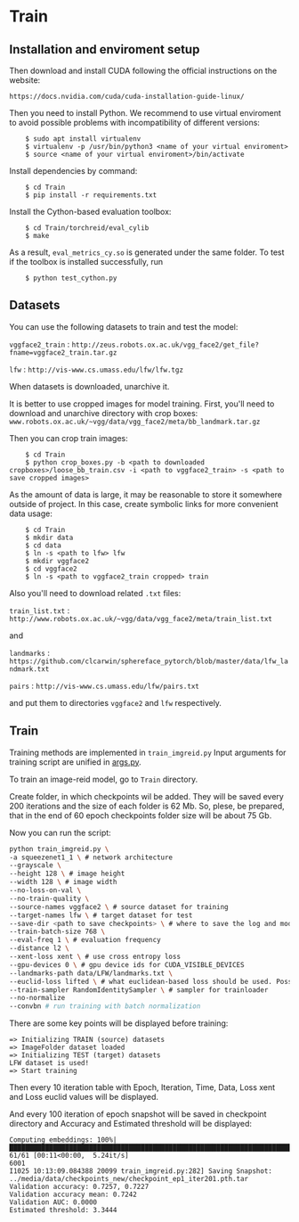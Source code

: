 # Train

## Installation and enviroment setup

Then download and install CUDA following the official instructions on the website:

`https://docs.nvidia.com/cuda/cuda-installation-guide-linux/`

Then you need to install Python. We recommend to use virtual enviroment to avoid possible problems with incompatibility of different versions:

```
    $ sudo apt install virtualenv
    $ virtualenv -p /usr/bin/python3 <name of your virtual enviroment>
    $ source <name of your virtual enviroment>/bin/activate
```

Install dependencies by command:

```
    $ cd Train
    $ pip install -r requirements.txt
```

Install the Cython-based evaluation toolbox:

```
    $ cd Train/torchreid/eval_cylib
    $ make
```
As a result, `eval_metrics_cy.so` is generated under the same folder. To test if the toolbox is installed successfully, run

```
    $ python test_cython.py
```

## Datasets

You can use the following datasets to train and test the model:

`vggface2_train` : `http://zeus.robots.ox.ac.uk/vgg_face2/get_file?fname=vggface2_train.tar.gz`

`lfw` : `http://vis-www.cs.umass.edu/lfw/lfw.tgz`

When datasets is downloaded, unarchive it.

It is better to use cropped images for model training. First, you'll need to download and unarchive directory with crop boxes:
`www.robots.ox.ac.uk/~vgg/data/vgg_face2/meta/bb_landmark.tar.gz`

Then you can crop train images:

```
    $ cd Train
    $ python crop_boxes.py -b <path to downloaded cropboxes>/loose_bb_train.csv -i <path to vggface2_train> -s <path to save cropped images>
```

As the amount of data is large, it may be reasonable to store it somewhere outside of project. In this case, create symbolic links for more convenient data usage:

```
    $ cd Train
    $ mkdir data
    $ cd data
    $ ln -s <path to lfw> lfw
    $ mkdir vggface2
    $ cd vggface2
    $ ln -s <path to vggface2_train cropped> train
```
Also you'll need to download related `.txt` files:

`train_list.txt` : `http://www.robots.ox.ac.uk/~vgg/data/vgg_face2/meta/train_list.txt`

and

`landmarks` : `https://github.com/clcarwin/sphereface_pytorch/blob/master/data/lfw_landmark.txt`

`pairs` : `http://vis-www.cs.umass.edu/lfw/pairs.txt`

and put them to directories `vggface2` and `lfw` respectively.

## Train

Training methods are implemented in `train_imgreid.py`
Input arguments for training script are unified in [args.py](args.py).

To train an image-reid model, go to `Train` directory.

Create folder, in which checkpoints wil be added. They will be saved every 200 iterations and the size of each folder is 62 Mb. So, plese, be prepared, that in the end of 60 epoch checkpoints folder size will be about 75 Gb.

Now you can run the script:

```bash
python train_imgreid.py \
-a squeezenet1_1 \ # network architecture
--grayscale \
--height 128 \ # image height
--width 128 \ # image width
--no-loss-on-val \
--no-train-quality \
--source-names vggface2 \ # source dataset for training
--target-names lfw \ # target dataset for test
--save-dir <path to save checkpoints> \ # where to save the log and models
--train-batch-size 768 \
--eval-freq 1 \ # evaluation frequency
--distance l2 \
--xent-loss xent \ # use cross entropy loss
--gpu-devices 0 \ # gpu device ids for CUDA_VISIBLE_DEVICES
--landmarks-path data/LFW/landmarks.txt \
--euclid-loss lifted \ # what euclidean-based loss should be used. Possible options: triplet or lifted
--train-sampler RandomIdentitySampler \ # sampler for trainloader
--no-normalize
--convbn # run training with batch normalization
```

There are some key points will be displayed before training:
```
=> Initializing TRAIN (source) datasets
=> ImageFolder dataset loaded
=> Initializing TEST (target) datasets
LFW dataset is used!
=> Start training
```
Then every 10 iteration table with Epoch, Iteration, Time, Data, Loss xent and Loss euclid values will be displayed.

And every 100 iteration of epoch snapshot will be saved in checkpoint directory and Accuracy and Estimated threshold will be displayed:
```
Computing embeddings: 100%|████████████████████████████████████████████████████████████████████████████████████████████████████████████████████████████████████████████████████████| 61/61 [00:11<00:00,  5.24it/s]
6001
I1025 10:13:09.084388 20099 train_imgreid.py:282] Saving Snapshot: ../media/data/checkpoints_new/checkpoint_ep1_iter201.pth.tar
Validation accuracy: 0.7257, 0.7227
Validation accuracy mean: 0.7242
Validation AUC: 0.0000
Estimated threshold: 3.3444

```
